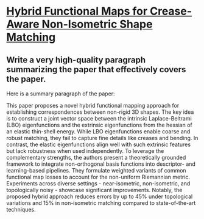 # [Hybrid Functional Maps for Crease-Aware Non-Isometric Shape Matching](https://arxiv.org/abs/2312.03678)

## Write a very high-quality paragraph summarizing the paper that effectively covers the paper.

 Here is a summary paragraph of the paper:

This paper proposes a novel hybrid functional mapping approach for establishing correspondences between non-rigid 3D shapes. The key idea is to construct a joint vector space between the intrinsic Laplace-Beltrami (LBO) eigenfunctions and the extrinsic eigenfunctions from the hessian of an elastic thin-shell energy. While LBO eigenfunctions enable coarse and robust matching, they fail to capture fine details like creases and bending. In contrast, the elastic eigenfunctions align well with such extrinsic features but lack robustness when used independently. To leverage the complementary strengths, the authors present a theoretically grounded framework to integrate non-orthogonal basis functions into descriptor- and learning-based pipelines. They formulate weighted variants of common functional map losses to account for the non-uniform Riemannian metric. Experiments across diverse settings - near-isometric, non-isometric, and topologically noisy - showcase significant improvements. Notably, the proposed hybrid approach reduces errors by up to 45% under topological variations and 15% in non-isometric matching compared to state-of-the-art techniques.
